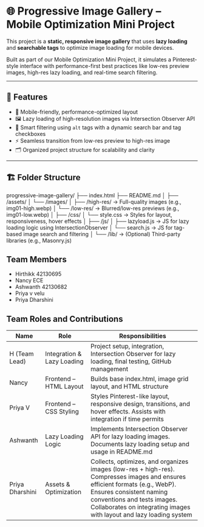 # 🌐 Progressive Image Gallery – Mobile Optimization Mini Project

This project is a **static, responsive image gallery** that uses **lazy loading** and **searchable tags** to optimize image loading for mobile devices.

Built as part of our Mobile Optimization Mini Project, it simulates a Pinterest-style interface with performance-first best practices like low-res preview images, high-res lazy loading, and real-time search filtering.

---

## 🚀 Features

- 📱 Mobile-friendly, performance-optimized layout
- 🖼️ Lazy loading of high-resolution images via Intersection Observer API
- 🧠 Smart filtering using `alt` tags with a dynamic search bar and tag checkboxes
- ⚡ Seamless transition from low-res preview to high-res image
- 🗂️ Organized project structure for scalability and clarity

---

## 🏗️ Folder Structure

progressive-image-gallery/
├── index.html
├── README.md
│
├── /assets/
│ └── /images/
│ ├── /high-res/ → Full-quality images (e.g., img01-high.webp)
│ └── /low-res/ → Blurred/low-res previews (e.g., img01-low.webp)
│
├── /css/
│ └── style.css → Styles for layout, responsiveness, hover effects
│
├── /js/
│ ├── lazyload.js → JS for lazy loading logic using IntersectionObserver
│ └── search.js → JS for tag-based image search and filtering
│
└── /lib/ → (Optional) Third-party libraries (e.g., Masonry.js)

## Team Members
- Hirthikk 42130695
- Nancy    ECE
- Ashwanth 42130682
- Priya v velu
- Priya Dharshini
## Team Roles and Contributions

Name            | Role                           | Responsibilities                                                                 
----------------|--------------------------------|---------------------------------------------------------------------------------- 
H (Team Lead)   | Integration & Lazy Loading     | Project setup, integration, Intersection Observer for lazy loading, final testing, GitHub management 
Nancy           | Frontend – HTML Layout         | Builds base index.html, image grid layout, and HTML structure                  
Priya V         | Frontend – CSS Styling         | Styles Pinterest-like layout, responsive design, transitions, and hover effects. Assists with integration if time permits 
Ashwanth        | Lazy Loading Logic             | Implements Intersection Observer API for lazy loading images. Documents lazy loading setup and usage in README.md 
Priya Dharshini | Assets & Optimization          | Collects, optimizes, and organizes images (low-res + high-res). Compresses images and ensures efficient formats (e.g., WebP). Ensures consistent naming conventions and tests images. Collaborates on integrating images with layout and lazy loading system
